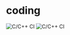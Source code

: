 # coding
![C/C++ CI](https://github.com/99002656/coding/workflows/C/C++%20CI/badge.svg)
![C/C++ CI](https://github.com/99002656/coding/workflows/C/C++%20CI/badge.svg)
